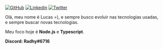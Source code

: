 [![GitHub](https://img.shields.io/badge/-DevRadhy-grey?style=for-the-badge&logo=github)](https://github.com/DevRadhy) [![Linkedin](https://img.shields.io/badge/-Lucas%20Jantsch%20Guedes-blue?style=for-the-badge&logo=linkedin)](https://www.linkedin.com/in/lucas-jantsch-guedes-53262515a/) [![Twitter](https://img.shields.io/badge/-@DevRadhy-blue?style=for-the-badge&logo=twitter)](https://twitter.com/Dev_Radhy)

Olá, meu nome é Lucas =), e sempre busco evoluir nas tecnologias usadas, e sempre buscar novas tecnologias.

Meu foco hoje é **Node.js** e **Typescript**. 

**Discord: Radhy#6716**
